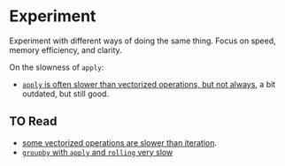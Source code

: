 # Experiment

Experiment with different ways of doing the same thing. Focus on speed, memory efficiency, and clarity.

On the slowness of `apply`:

- [`apply` is often slower than vectorized operations, but not always](https://stackoverflow.com/questions/54432583/when-should-i-not-want-to-use-pandas-apply-in-my-code), a bit outdated, but still good.

## TO Read

- [some vectorized operations are slower than iteration](https://stackoverflow.com/questions/54028199/are-for-loops-in-pandas-really-bad-when-should-i-care).
- [`groupby` with `apply` and `rolling` very slow](https://stackoverflow.com/questions/59010578/python-pandas-groupby-with-apply-rolling-very-slow)